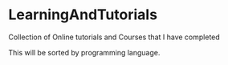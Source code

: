 # LearningAndTutorials
Collection of Online tutorials and Courses that I have completed

This will be sorted by programming language.
